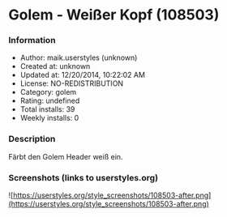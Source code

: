 # Golem - Weißer Kopf (108503)

### Information
- Author: maik.userstyles (unknown)
- Created at: unknown
- Updated at: 12/20/2014, 10:22:02 AM
- License: NO-REDISTRIBUTION
- Category: golem
- Rating: undefined
- Total installs: 39
- Weekly installs: 0


### Description
Färbt den Golem Header weiß ein.


### Screenshots (links to userstyles.org)
![https://userstyles.org/style_screenshots/108503-after.png](https://userstyles.org/style_screenshots/108503-after.png)


